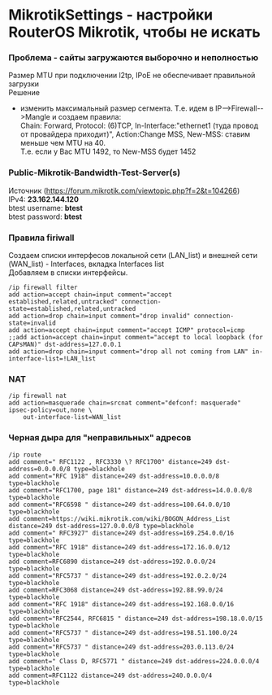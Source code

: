 # MikrotikSettings - настройки RouterOS Mikrotik, чтобы не искать
### Проблема - сайты загружаются выборочно и неполностью  
Размер MTU при подключении l2tp, IPoE не обеспечивает правильной загрузки  
Решение  
- изменить максимальный размер сегмента. Т.е. идем в IP-->Firewall-->Mangle и создаем правила:  
Chain: Forward, Protocol: (6)TCP, In-Interface:"ethernet1 (туда провод от провайдера приходит)", Action:Change MSS, New-MSS: ставим меньше чем MTU на 40.  
Т.е. если у Вас MTU 1492, то New-MSS будет 1452  



### Public-Mikrotik-Bandwidth-Test-Server(s)  
Источник (https://forum.mikrotik.com/viewtopic.php?f=2&t=104266)  
IPv4: **23.162.144.120**  
btest username: **btest**  
btest password: **btest**  

### Правила firiwall  
Создаем списки интерфесов локальной сети (LAN_list) и внешней сети (WAN_list) - Interfaces, вкладка Interfaces list  
Добавляем в списки интерфейсы.

```
/ip firewall filter
add action=accept chain=input comment="accept established,related,untracked" connection-state=established,related,untracked
add action=drop chain=input comment="drop invalid" connection-state=invalid
add action=accept chain=input comment="accept ICMP" protocol=icmp
;;add action=accept chain=input comment="accept to local loopback (for CAPsMAN)" dst-address=127.0.0.1
add action=drop chain=input comment="drop all not coming from LAN" in-interface-list=!LAN_list
```
### NAT
```
/ip firewall nat
add action=masquerade chain=srcnat comment="defconf: masquerade" ipsec-policy=out,none \
    out-interface-list=WAN_list
```
### Черная дыра для "неправильных" адресов  
```
/ip route
add comment=" RFC1122 , RFC3330 \? RFC1700" distance=249 dst-address=0.0.0.0/8 type=blackhole
add comment="RFC 1918" distance=249 dst-address=10.0.0.0/8 type=blackhole
add comment="RFC1700, page 181" distance=249 dst-address=14.0.0.0/8 type=blackhole
add comment="RFC6598 " distance=249 dst-address=100.64.0.0/10 type=blackhole
add comment=https://wiki.mikrotik.com/wiki/BOGON_Address_List distance=249 dst-address=127.0.0.0/8 type=blackhole
add comment=" RFC3927" distance=249 dst-address=169.254.0.0/16 type=blackhole
add comment="RFC 1918" distance=249 dst-address=172.16.0.0/12 type=blackhole
add comment=RFC6890 distance=249 dst-address=192.0.0.0/24 type=blackhole
add comment="RFC5737 " distance=249 dst-address=192.0.2.0/24 type=blackhole
add comment=RFC3068 distance=249 dst-address=192.88.99.0/24 type=blackhole
add comment="RFC 1918" distance=249 dst-address=192.168.0.0/16 type=blackhole
add comment="RFC2544, RFC6815 " distance=249 dst-address=198.18.0.0/15 type=blackhole
add comment="RFC5737 " distance=249 dst-address=198.51.100.0/24 type=blackhole
add comment="RFC5737 " distance=249 dst-address=203.0.113.0/24 type=blackhole
add comment=" Class D, RFC5771 " distance=249 dst-address=224.0.0.0/4 type=blackhole
add comment=RFC1122 distance=249 dst-address=240.0.0.0/4 type=blackhole
```

